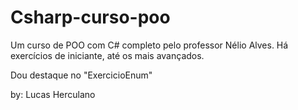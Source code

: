 # Csharp-curso-poo

Um curso de POO com C# completo pelo professor Nélio Alves. Há exercícios de iniciante, até os mais avançados.

Dou destaque no "ExercicioEnum"


by: Lucas Herculano
